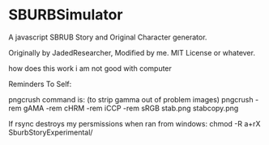 # SBURBSimulator
A javascript SBRUB Story and Original Character generator.

Originally by JadedResearcher, Modified by me. MIT License or whatever.

how does this work i am not good with computer

Reminders To Self:

pngcrush command is: (to strip gamma out of problem images)
pngcrush -rem gAMA -rem cHRM -rem iCCP -rem sRGB stab.png stabcopy.png


If rsync destroys my persmissions when ran from windows:
chmod -R a+rX SburbStoryExperimental/
